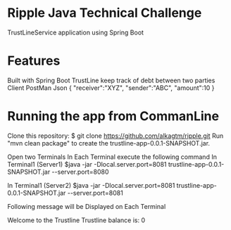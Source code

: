 # Ripple Java Technical Challenge
TrustLineService application using Spring Boot 

# Features
Built with Spring Boot
TrustLine keep track of debt between two parties
Client PostMan 
Json
 {
   "receiver":"XYZ",
    "sender":"ABC",
    "amount":10
 }

# Running the app from CommanLine
Clone this repository:
    $ git clone https://github.com/alkagtm/ripple.git
Run "mvn clean package" to create the trustline-app-0.0.1-SNAPSHOT.jar.

Open two Terminals
In Each Terminal execute the following command
In Terminal1 (Server1)
     $java -jar -Dlocal.server.port=8081 trustline-app-0.0.1-SNAPSHOT.jar --server.port=8080
     
In Terminal1 (Server2)
     $java -jar -Dlocal.server.port=8081 trustline-app-0.0.1-SNAPSHOT.jar --server.port=8081

Following message will be Displayed on Each Terminal

Welcome to the Trustline
Trustline balance is: 0






     







